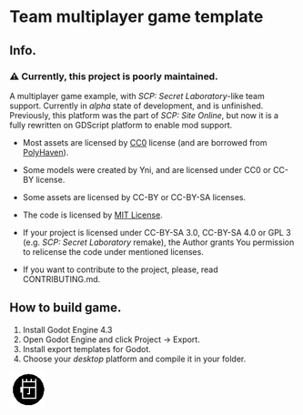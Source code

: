 # Team multiplayer game template
## Info.
### ⚠ Currently, this project is poorly maintained.
A multiplayer game example, with *SCP: Secret Laboratory*-like team support. Currently in *alpha* state of development, and is unfinished.
Previously, this platform was the part of *SCP: Site Online*, but now it is a fully rewritten on GDScript platform to enable mod support.

- Most assets are licensed by [CC0](https://creativecommons.org/public-domain/cc0/) license (and are borrowed from [PolyHaven](https://polyhaven.com/models)).
- Some models were created by Yni, and are licensed under CC0 or CC-BY license.
- Some assets are licensed by CC-BY or CC-BY-SA licenses.

- The code is licensed by [MIT License](/LICENSE.MIT).
- If your project is licensed under CC-BY-SA 3.0, CC-BY-SA 4.0 or GPL 3 (e.g. *SCP: Secret Laboratory* remake), the Author grants You permission to relicense the code under mentioned licenses.

- If you want to contribute to the project, please, read CONTRIBUTING.md.

## How to build game.

1. Install Godot Engine 4.3
2. Open Godot Engine and click Project -> Export.
3. Install export templates for Godot.
4. Choose your *desktop* platform and compile it in your folder. 

![image](./src/icon.png "title")